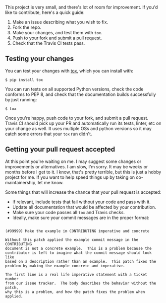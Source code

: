 This project is very small, and there's lot of room for
improvement. If you'd like to contribute, here's a quick guide:

1. Make an issue describing what you wish to fix.
2. Fork the repo.
3. Make your changes, and test them with `tox`.
4. Push to your fork and submit a pull request.
5. Check that the Travis CI tests pass.

## Testing your changes

You can test your changes with [tox](http://tox.readthedocs.org/en/latest/),
which you can install with:

    $ pip install tox

You can run tests on all supported Python versions, check the code
conforms to PEP 8, and check that the documentation builds
successfully by just running:

    $ tox

Once you're happy, push code to your fork, and submit a pull request. Travis CI
should pick up your PR and automatically run its tests, linter, etc on your
change as well. It uses multiple OSs and python versions so it may catch
some errors that your `tox` run didn't.

## Getting your pull request accepted

At this point you're waiting on me. I may suggest some changes or improvements
or alternatives. I am slow, I'm sorry. It may be weeks or months before I get
to it. I know, that's pretty terrible, but this is just a hobby project for me.
If you want to help speed things up by taking on co-maintainership, let me
know.

Some things that will increase the chance that your pull request is
accepted:

- If relevant, include tests that fail without your code and pass
  with it.
- Update all documentation that would be affected by your
  contribution.
- Make sure your code passes all `tox` and Travis checks.
- Ideally, make sure your commit messages are in the proper format:

```

(#99999) Make the example in CONTRIBUTING imperative and concrete

Without this patch applied the example commit message in the CONTRIBUTING
document is not a concrete example.  This is a problem because the
contributor is left to imagine what the commit message should look like
based on a description rather than an example.  This patch fixes the
problem by making the example concrete and imperative.

The first line is a real life imperative statement with a ticket number
from our issue tracker.  The body describes the behavior without the patch,
why this is a problem, and how the patch fixes the problem when applied.

```
